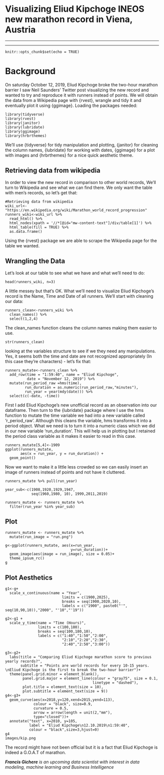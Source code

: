 # Visualizing Eliud Kipchoge INEOS new marathon record in Viena, Austria
---
---

```{r setup, include=FALSE}
knitr::opts_chunk$set(echo = TRUE)
```

# Background

On saturday October 12, 2019, Eliud Kipchoge broke the two-hour marathon barrier 
I saw Neil Saunders’ Twitter post visualizing the new record and wanted to try and reproduce it with runners instead of points. We will obtain the data from a Wikipedia page with {rvest}, wrangle and tidy it and eventually plot it using {ggimage}.
Loading the packages needed:

```{r, warning=FALSE}
library(tidyverse)
library(rvest)
library(janitor)
library(lubridate)
library(ggimage)
library(hrbrthemes)
```
We’ll use {tidyverse} for tidy manipulation and plotting, {janitor} for cleaning the column names, {lubridate} for working with dates, {ggimage} for a plot with images and {hrbrthemes} for a nice quick aesthetic theme.

## Retrieving data from wikipedia
In order to view the new record in comparison to other world records, We’ll turn to Wikipedia and see what we can find there. We only want the table with men’s records, so let’s get that:

```{r}
#Retrieving data from wikipedia
wiki_url<-"https://en.wikipedia.org/wiki/Marathon_world_record_progression"
runners_wiki<-wiki_url %>% 
  read_html() %>%
  html_nodes(xpath = '//*[@id="mw-content-text"]/div/table[1]') %>%
  html_table(fill = TRUE) %>%
  as.data.frame()
```

Using the {rvest} package we are able to scrape the Wikipedia page for the table we wanted.
## Wrangling the Data
Let’s look at our table to see what we have and what we’ll need to do:
```{r}
head(runners_wiki, n=3)
```
A little messey but that’s OK. What we’ll need to visualize Eliud Kipchoge’s record is the Name, Time and Date of all runners. We’ll start with cleaning our data:
```{r}
runners_clean<-runners_wiki %>%
  clean_names() %>%
  select(1,2,4)
```
The clean_names function cleans the column names making them easier to use.
```{r}
str(runners_clean)
```
looking at the variables structure to see if we
they need any manipulations. Yes, it seems both the
time and date are not recognized appropriately 
(In this case they’re characters) - let’s fix that:
```{r}
runners_mutate<-runners_clean %>%
  add_row(time = "1:59:40", name = "Eliud Kipchoge",
          date = "November 12, 2019") %>%
  mutate(run_period_raw =hms(time),
         run_duration = as.numeric(run_period_raw,"minutes"),
         run_year = year(mdy(date))) %>%
  select(c(-date, -time))
```
First I add Eliud Kipchoge’s new unofficial record 
as an observation into our dataframe. Then turn
to the {lubridate} package where I use the hms function to mutate the time variable we had into a new variable called ‘r_period_raw’. Although this cleans the variable, hms transforms it into a period object. What we need is to turn it into a numeric class which we did in our new variable ‘run_duration’. This will help us in plotting but I retained the period class variable as it makes it easier to read in this case.
```{r, warning=FALSE}
runners_mutate[5,4]<-1909
ggplot(runners_mutate, 
       aes(x = run_year, y = run_duration)) +
  geom_point()
```
Now we want to make it a little less crowded so we 
can easily insert an image of runners instead of points and not have it cluttered.
```{r}
runners_mutate %>% pull(run_year)

year_sub<-c(1908,1920,1929,1947, 
            seq(1960,1980, 10), 1999,2011,2019)

runners_mutate <- runners_mutate %>%
  filter(run_year %in% year_sub)
```

## Plot
```{r, warning=FALSE}
runners_mutate <- runners_mutate %>% 
  mutate(run_image = "run.png")

g<-ggplot(runners_mutate, aes(x=run_year, 
                              y=run_duration))+
  geom_image(aes(image = run_image), size = 0.05)+
  theme_ipsum_rc()
g
```

## Plot Aesthetics
```{r, warning=FALSE}
g1<-g+
  scale_x_continuous(name = "Year",
                          limits = c(1900,2025),
                          breaks = seq(1900,2020,10),
                          labels = c("1900", paste0("'", seq(10,90,10)),"2000", "'10","'19"))

g2<-g1 +
  scale_y_time(name = "Time (Hours)",
               limits = c(100,180),
               breaks = seq(100,180,10),
               labels = c("1:40","1:50","2:00",
                          "2:10","2:20","2:30",
                          "2:40","2:50","3:00"))

g3<-g2+
  labs(title = "Comparing Eliud Kipchoge marathon score to previous yearly records?",
       subtitle = "Points are world records for every 10-15 years. \nEliud Kipchoge is the first to break the two-hour barrier")+
  theme(panel.grid.minor = element_blank(),
        panel.grid.major = element_line(colour = "gray75", size = 0.1,
                                        linetype = "dashed"),
        plot.title = element_text(size = 10),
        plot.subtitle = element_text(size = 9))
g4<-g3+
  geom_curve(aes(x=2018,y=120,xend=2015,yend=113),
             colour = "black", size=0.9,
             curvature = 0.5,
             arrow = arrow(length = unit(2,"mm"),
             type="closed"))+
  annotate("text", x=2010, y=105, 
           label = "Eliud Kipchoge\n12.10.2019\n1:59:40",
           colour = "black",size=3,hjust=0)
g4
images/kip.png
```


The record might have not been official but it is a fact that Eliud Kipchoge is indeed a G.O.A.T of marathon.

*__Francis Gichere__ is an upcoming data scientist with interest in data modeling, machine learning and Business Intelligence*




